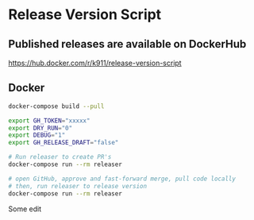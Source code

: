 # Release Version Script

## Published releases are available on DockerHub

https://hub.docker.com/r/k911/release-version-script

## Docker

```sh
docker-compose build --pull

export GH_TOKEN="xxxxx"
export DRY_RUN="0"
export DEBUG="1"
export GH_RELEASE_DRAFT="false"

# Run releaser to create PR's
docker-compose run --rm releaser

# open GitHub, approve and fast-forward merge, pull code locally
# then, run releaser to release version
docker-compose run --rm releaser

```

Some edit
